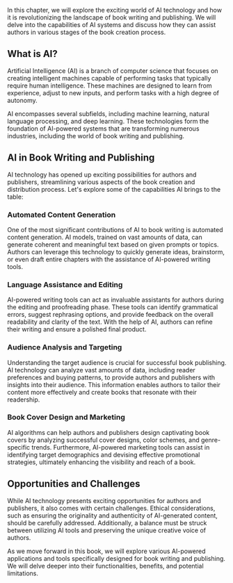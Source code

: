 
In this chapter, we will explore the exciting world of AI technology and how it is revolutionizing the landscape of book writing and publishing. We will delve into the capabilities of AI systems and discuss how they can assist authors in various stages of the book creation process.

What is AI?
-----------

Artificial Intelligence (AI) is a branch of computer science that focuses on creating intelligent machines capable of performing tasks that typically require human intelligence. These machines are designed to learn from experience, adjust to new inputs, and perform tasks with a high degree of autonomy.

AI encompasses several subfields, including machine learning, natural language processing, and deep learning. These technologies form the foundation of AI-powered systems that are transforming numerous industries, including the world of book writing and publishing.

AI in Book Writing and Publishing
---------------------------------

AI technology has opened up exciting possibilities for authors and publishers, streamlining various aspects of the book creation and distribution process. Let's explore some of the capabilities AI brings to the table:

### Automated Content Generation

One of the most significant contributions of AI to book writing is automated content generation. AI models, trained on vast amounts of data, can generate coherent and meaningful text based on given prompts or topics. Authors can leverage this technology to quickly generate ideas, brainstorm, or even draft entire chapters with the assistance of AI-powered writing tools.

### Language Assistance and Editing

AI-powered writing tools can act as invaluable assistants for authors during the editing and proofreading phase. These tools can identify grammatical errors, suggest rephrasing options, and provide feedback on the overall readability and clarity of the text. With the help of AI, authors can refine their writing and ensure a polished final product.

### Audience Analysis and Targeting

Understanding the target audience is crucial for successful book publishing. AI technology can analyze vast amounts of data, including reader preferences and buying patterns, to provide authors and publishers with insights into their audience. This information enables authors to tailor their content more effectively and create books that resonate with their readership.

### Book Cover Design and Marketing

AI algorithms can help authors and publishers design captivating book covers by analyzing successful cover designs, color schemes, and genre-specific trends. Furthermore, AI-powered marketing tools can assist in identifying target demographics and devising effective promotional strategies, ultimately enhancing the visibility and reach of a book.

Opportunities and Challenges
----------------------------

While AI technology presents exciting opportunities for authors and publishers, it also comes with certain challenges. Ethical considerations, such as ensuring the originality and authenticity of AI-generated content, should be carefully addressed. Additionally, a balance must be struck between utilizing AI tools and preserving the unique creative voice of authors.

As we move forward in this book, we will explore various AI-powered applications and tools specifically designed for book writing and publishing. We will delve deeper into their functionalities, benefits, and potential limitations.
